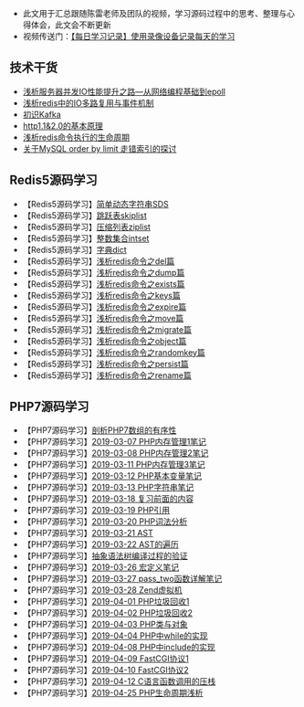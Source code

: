  - 此文用于汇总跟随陈雷老师及团队的视频，学习源码过程中的思考、整理与心得体会，此文会不断更新
 - 视频传送门：[【每日学习记录】使用录像设备记录每天的学习](https://segmentfault.com/a/1190000018488313)
## 技术干货
 - [浅析服务器并发IO性能提升之路—从网络编程基础到epoll](https://segmentfault.com/a/1190000020194471)
 - [浅析redis中的IO多路复用与事件机制](https://segmentfault.com/a/1190000020252203)
 - [初识Kafka](https://segmentfault.com/a/1190000020087243)
 - [http1.1&2.0的基本原理](https://segmentfault.com/a/1190000020252678)
 - [浅析redis命令执行的生命周期](https://segmentfault.com/a/1190000020386517)
 - [关于MySQL order by limit 走错索引的探讨](https://segmentfault.com/a/1190000020399424)
## Redis5源码学习
 - 【Redis5源码学习】[简单动态字符串SDS](https://segmentfault.com/a/1190000019875197)
 - 【Redis5源码学习】[跳跃表skiplist]( https://segmentfault.com/a/1190000019907987)
 - 【Redis5源码学习】[压缩列表ziplist](https://segmentfault.com/a/1190000019908648)
 - 【Redis5源码学习】[整数集合intset](https://segmentfault.com/a/1190000019939452)
 - 【Redis5源码学习】[字典dict](https://segmentfault.com/a/1190000019967687)
 - 【Redis5源码学习】[浅析redis命令之del篇](https://segmentfault.com/a/1190000020438191)
 - 【Redis5源码学习】[浅析redis命令之dump篇](https://segmentfault.com/a/1190000020441163)
 - 【Redis5源码学习】[浅析redis命令之exists篇](https://segmentfault.com/a/1190000020451197)
 - 【Redis5源码学习】[浅析redis命令之keys篇](https://segmentfault.com/a/1190000020458561)
 - 【Redis5源码学习】[浅析redis命令之expire篇](https://segmentfault.com/a/1190000020459009)
 - 【Redis5源码学习】[浅析redis命令之move篇](https://segmentfault.com/a/1190000020499577)
 - 【Redis5源码学习】[浅析redis命令之migrate篇](https://segmentfault.com/a/1190000020509705)
 - 【Redis5源码学习】[浅析redis命令之object篇](https://segmentfault.com/a/1190000020515393)
 - 【Redis5源码学习】[浅析redis命令之randomkey篇](https://segmentfault.com/a/1190000020547849)
 - 【Redis5源码学习】[浅析redis命令之persist篇](https://segmentfault.com/a/1190000020589667)
 - 【Redis5源码学习】[浅析redis命令之rename篇](https://segmentfault.com/a/1190000020594655)
## PHP7源码学习
 - 【PHP7源码学习】[剖析PHP7数组的有序性](https://segmentfault.com/a/1190000019964143)
 - 【PHP7源码学习】[2019-03-07 PHP内存管理1笔记](https://segmentfault.com/a/1190000018909215)
 - 【PHP7源码学习】[2019-03-08 PHP内存管理2笔记](https://segmentfault.com/a/1190000018914652)
 - 【PHP7源码学习】[2019-03-11 PHP内存管理3笔记](https://segmentfault.com/a/1190000018927762)
 - 【PHP7源码学习】[2019-03-12 PHP基本变量笔记](https://segmentfault.com/a/1190000018936336)
 - 【PHP7源码学习】[2019-03-13 PHP字符串笔记](https://segmentfault.com/a/1190000018950180)
 - 【PHP7源码学习】[2019-03-18 复习前面的内容](https://segmentfault.com/a/1190000018964023)
 - 【PHP7源码学习】[2019-03-19 PHP引用](https://segmentfault.com/a/1190000018985015)
 - 【PHP7源码学习】[2019-03-20 PHP词法分析](https://segmentfault.com/a/1190000019010564)
 - 【PHP7源码学习】[2019-03-21 AST](https://segmentfault.com/a/1190000019097615)
 - 【PHP7源码学习】[2019-03-22 AST的遍历](https://segmentfault.com/a/1190000019206619)
 - 【PHP7源码学习】[抽象语法树编译过程的验证](https://segmentfault.com/a/1190000019213189)
 - 【PHP7源码学习】[2019-03-26 宏定义笔记](https://segmentfault.com/a/1190000019234185)
 - 【PHP7源码学习】[2019-03-27 pass_two函数详解笔记](https://segmentfault.com/a/1190000019251039)
 - 【PHP7源码学习】[2019-03-28 Zend虚拟机](https://segmentfault.com/a/1190000019382316)
 - 【PHP7源码学习】[2019-04-01 PHP垃圾回收1](https://segmentfault.com/a/1190000019400319)
 - 【PHP7源码学习】[2019-04-02 PHP垃圾回收2](https://segmentfault.com/a/1190000019650733)
 - 【PHP7源码学习】[2019-04-03 PHP类与对象](https://segmentfault.com/a/1190000019674293)
 - 【PHP7源码学习】[2019-04-04 PHP中while的实现](https://segmentfault.com/a/1190000019733425)
 - 【PHP7源码学习】[2019-04-08 PHP中include的实现](https://segmentfault.com/a/1190000019741858)
 - 【PHP7源码学习】[2019-04-09 FastCGI协议1](https://segmentfault.com/a/1190000019767015)
 - 【PHP7源码学习】[2019-04-10 FastCGI协议2](https://segmentfault.com/a/1190000019790087)
 - 【PHP7源码学习】[2019-04-12 C语言函数调用的压栈](https://segmentfault.com/a/1190000019816238)
 - 【PHP7源码学习】[2019-04-25 PHP生命周期浅析](https://segmentfault.com/a/1190000020030115)
